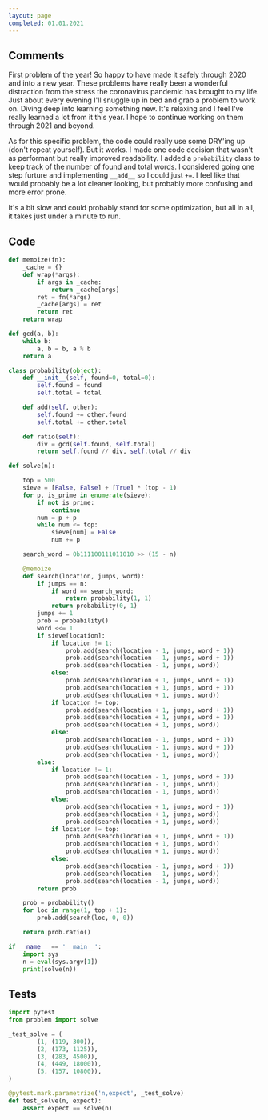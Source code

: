 ```yaml
---
layout: page
completed: 01.01.2021
---
```


## Comments

First problem of the year!  So happy to have made it safely through 2020 and
into a new year.  These problems have really been a wonderful distraction from
the stress the coronavirus pandemic has brought to my life.  Just about every
evening I'll snuggle up in bed and grab a problem to work on.  Diving deep into
learning something new.  It's relaxing and I feel I've really learned a lot
from it this year.  I hope to continue working on them through 2021 and beyond.

As for this specific problem, the code could really use some DRY'ing up (don't
repeat yourself).  But it works.  I made one code decision that wasn't as
performant but really improved readability.  I added a `probability` class to
keep track of the number of found and total words.  I considered going one step
furture and implementing `__add__` so I could just `+=`.  I feel like that
would probably be a lot cleaner looking, but probably more confusing and more
error prone.

It's a bit slow and could probably stand for some optimization, but all in all,
it takes just under a minute to run.

## Code

```python
def memoize(fn):
    _cache = {}
    def wrap(*args):
        if args in _cache:
            return _cache[args]
        ret = fn(*args)
        _cache[args] = ret
        return ret
    return wrap

def gcd(a, b):
    while b:
        a, b = b, a % b
    return a

class probability(object):
    def __init__(self, found=0, total=0):
        self.found = found
        self.total = total

    def add(self, other):
        self.found += other.found
        self.total += other.total

    def ratio(self):
        div = gcd(self.found, self.total)
        return self.found // div, self.total // div

def solve(n):

    top = 500
    sieve = [False, False] + [True] * (top - 1)
    for p, is_prime in enumerate(sieve):
        if not is_prime:
            continue
        num = p + p
        while num <= top:
            sieve[num] = False
            num += p

    search_word = 0b111100111011010 >> (15 - n)

    @memoize
    def search(location, jumps, word):
        if jumps == n:
            if word == search_word:
                return probability(1, 1)
            return probability(0, 1)
        jumps += 1
        prob = probability()
        word <<= 1
        if sieve[location]:
            if location != 1:
                prob.add(search(location - 1, jumps, word + 1))
                prob.add(search(location - 1, jumps, word + 1))
                prob.add(search(location - 1, jumps, word))
            else:
                prob.add(search(location + 1, jumps, word + 1))
                prob.add(search(location + 1, jumps, word + 1))
                prob.add(search(location + 1, jumps, word))
            if location != top:
                prob.add(search(location + 1, jumps, word + 1))
                prob.add(search(location + 1, jumps, word + 1))
                prob.add(search(location + 1, jumps, word))
            else:
                prob.add(search(location - 1, jumps, word + 1))
                prob.add(search(location - 1, jumps, word + 1))
                prob.add(search(location - 1, jumps, word))
        else:
            if location != 1:
                prob.add(search(location - 1, jumps, word + 1))
                prob.add(search(location - 1, jumps, word))
                prob.add(search(location - 1, jumps, word))
            else:
                prob.add(search(location + 1, jumps, word + 1))
                prob.add(search(location + 1, jumps, word))
                prob.add(search(location + 1, jumps, word))
            if location != top:
                prob.add(search(location + 1, jumps, word + 1))
                prob.add(search(location + 1, jumps, word))
                prob.add(search(location + 1, jumps, word))
            else:
                prob.add(search(location - 1, jumps, word + 1))
                prob.add(search(location - 1, jumps, word))
                prob.add(search(location - 1, jumps, word))
        return prob

    prob = probability()
    for loc in range(1, top + 1):
        prob.add(search(loc, 0, 0))

    return prob.ratio()

if __name__ == '__main__':
    import sys
    n = eval(sys.argv[1])
    print(solve(n))
```

## Tests

```python
import pytest
from problem import solve

_test_solve = (
        (1, (119, 300)),
        (2, (173, 1125)),
        (3, (283, 4500)),
        (4, (449, 18000)),
        (5, (157, 10800)),
)

@pytest.mark.parametrize('n,expect', _test_solve)
def test_solve(n, expect):
    assert expect == solve(n)
```
